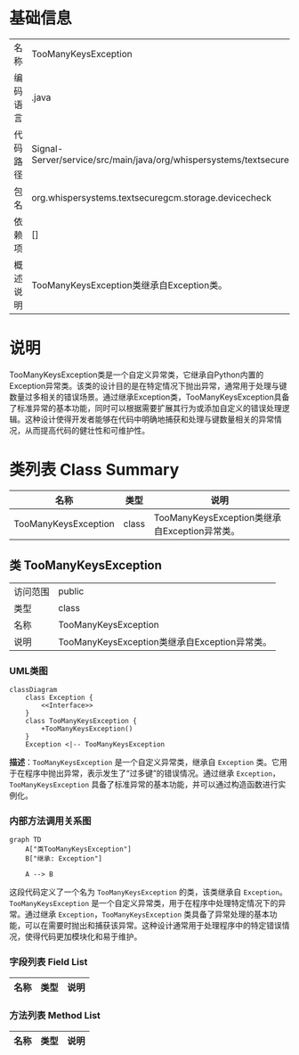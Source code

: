 # 基础信息

|      |      |
|------|------|
| 名称 | TooManyKeysException |
| 编码语言 | .java |
| 代码路径 | Signal-Server/service/src/main/java/org/whispersystems/textsecuregcm/storage/devicecheck/TooManyKeysException.java |
| 包名 | org.whispersystems.textsecuregcm.storage.devicecheck |
| 依赖项 | [] |
| 概述说明 | TooManyKeysException类继承自Exception类。 |

# 说明

TooManyKeysException类是一个自定义异常类，它继承自Python内置的Exception异常类。该类的设计目的是在特定情况下抛出异常，通常用于处理与键数量过多相关的错误场景。通过继承Exception类，TooManyKeysException具备了标准异常的基本功能，同时可以根据需要扩展其行为或添加自定义的错误处理逻辑。这种设计使得开发者能够在代码中明确地捕获和处理与键数量相关的异常情况，从而提高代码的健壮性和可维护性。

# 类列表 Class Summary

| 名称   | 类型  | 说明 |
|-------|------|-------------|
| TooManyKeysException | class | TooManyKeysException类继承自Exception异常类。 |



## 类 TooManyKeysException

|      |      |
|------|------|
| 访问范围 | public |
| 类型 | class |
| 名称 | TooManyKeysException |
| 说明 | TooManyKeysException类继承自Exception异常类。 |


### UML类图

```mermaid
classDiagram
    class Exception {
        <<Interface>>
    }
    class TooManyKeysException {
        +TooManyKeysException()
    }
    Exception <|-- TooManyKeysException
```

**描述**：`TooManyKeysException` 是一个自定义异常类，继承自 `Exception` 类。它用于在程序中抛出异常，表示发生了“过多键”的错误情况。通过继承 `Exception`，`TooManyKeysException` 具备了标准异常的基本功能，并可以通过构造函数进行实例化。


### 内部方法调用关系图

```mermaid
graph TD
    A["类TooManyKeysException"]
    B["继承: Exception"]

    A --> B
```

这段代码定义了一个名为 `TooManyKeysException` 的类，该类继承自 `Exception`。`TooManyKeysException` 是一个自定义异常类，用于在程序中处理特定情况下的异常。通过继承 `Exception`，`TooManyKeysException` 类具备了异常处理的基本功能，可以在需要时抛出和捕获该异常。这种设计通常用于处理程序中的特定错误情况，使得代码更加模块化和易于维护。

### 字段列表 Field List

| 名称  | 类型  | 说明 |
|-------|-------|------|

### 方法列表 Method List

| 名称  | 类型  | 说明 |
|-------|-------|------|




